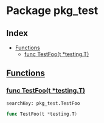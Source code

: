 # Package pkg_test

## Index

* [Functions](#func)
    * [func TestFoo(t *testing.T)](#TestFoo)


## <a id="func" href="#func">Functions</a>

### <a id="TestFoo" href="#TestFoo">func TestFoo(t *testing.T)</a>

```
searchKey: pkg_test.TestFoo
```

```Go
func TestFoo(t *testing.T)
```

